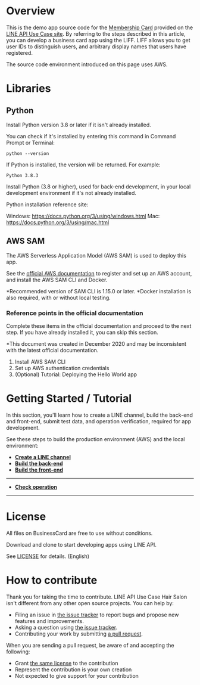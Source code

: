# Overview

This is the demo app source code for the [Membership Card](https://lineapiusecase.com/en/api/miniliff.html) provided on the [LINE API Use Case site](https://lineapiusecase.com/en/top.html). By referring to the steps described in this article, you can develop a business card app using the LIFF. LIFF allows you to get user IDs to distinguish users, and arbitrary display names that users have registered.

The source code environment introduced on this page uses AWS.

# Libraries

## Python

Install Python version 3.8 or later if it isn't already installed.

You can check if it's installed by entering this command in Command Prompt or Terminal:

```
python --version
```

If Python is installed, the version will be returned. For example:

```
Python 3.8.3
```

Install Python (3.8 or higher), used for back-end development, in your local development environment if it's not already installed.

Python installation reference site:

Windows: https://docs.python.org/3/using/windows.html
Mac: https://docs.python.org/3/using/mac.html

## AWS SAM

The AWS Serverless Application Model (AWS SAM) is used to deploy this app.

See the [official AWS documentation](https://docs.aws.amazon.com/serverless-application-model/latest/developerguide/serverless-sam-cli-install.html) to register and set up an AWS account, and install the AWS SAM CLI and Docker.

*Recommended version of SAM CLI is 1.15.0 or later.
*Docker installation is also required, with or without local testing.

### Reference points in the official documentation

Complete these items in the official documentation and proceed to the next step. If you have already installed it, you can skip this section.

*This document was created in December 2020 and may be inconsistent with the latest official documentation.

1. Install AWS SAM CLI
1. Set up AWS authentication credentials
1. (Optional) Tutorial: Deploying the Hello World app

# Getting Started / Tutorial

In this section, you'll learn how to create a LINE channel, build the back-end and front-end, submit test data, and operation verification, required for app development.

See these steps to build the production environment (AWS) and the local environment:

- **[Create a LINE channel](./docs/liff-channel-create.md)**
- **[Build the back-end](./docs/back-end-construction.md)**
- **[Build the front-end](./docs/front-end-construction.md)**
***
- **[Check operation](./docs/validation.md)**
***

# License

All files on BusinessCard are free to use without conditions.

Download and clone to start developing apps using LINE API.

See [LICENSE](LICENSE) for details. (English)

# How to contribute

Thank you for taking the time to contribute. LINE API Use Case Hair Salon isn't different from any other open source projects. You can help by:

- Filing an issue in [the issue tracker](https://github.com/line/line-api-use-case-liff/issues) to report bugs and propose new features and improvements.
- Asking a question using [the issue tracker](https://github.com/line/line-api-use-case-liff/issues).
- Contributing your work by submitting [a pull request](https://github.com/line/line-api-use-case-liff/pulls).

When you are sending a pull request, be aware of and accepting the following:

- Grant [the same license](LICENSE) to the contribution
- Represent the contribution is your own creation
- Not expected to give support for your contribution
